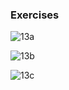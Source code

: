### Exercises

![13a](https://github.com/JeffKirui/alx-low_level_programming/assets/64260549/91afc999-4241-4d8d-be4f-c35427e0a743)

![13b](https://github.com/JeffKirui/alx-low_level_programming/assets/64260549/b2ee4125-cf01-4c9a-b11d-3f9057c55725)

![13c](https://github.com/JeffKirui/alx-low_level_programming/assets/64260549/9211dd52-06d1-4bdf-8a01-3d35d8364a7c)
